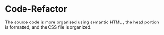 # Code-Refactor

The source code is more organized using semantic HTML
, the head portion is formatted, and the CSS file is organized.